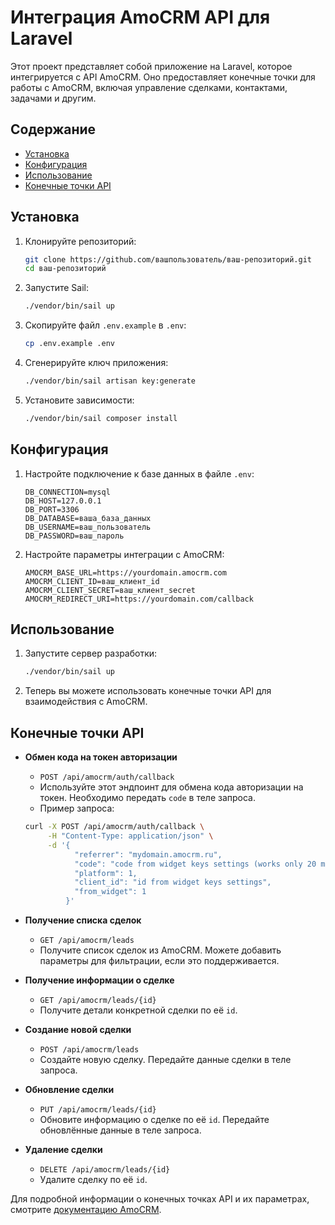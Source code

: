 # Интеграция AmoCRM API для Laravel

Этот проект представляет собой приложение на Laravel, которое интегрируется с API AmoCRM. Оно предоставляет конечные точки для работы с AmoCRM, включая управление сделками, контактами, задачами и другим.

## Содержание
- [Установка](#установка)
- [Конфигурация](#конфигурация)
- [Использование](#использование)
- [Конечные точки API](#конечные-точки-api)

## Установка

1. Клонируйте репозиторий:
    ```bash
    git clone https://github.com/вашпользователь/ваш-репозиторий.git
    cd ваш-репозиторий
    ```

2. Запустите Sail:
    ```bash
    ./vendor/bin/sail up
    ```

3. Скопируйте файл `.env.example` в `.env`:
    ```bash
    cp .env.example .env
    ```

4. Сгенерируйте ключ приложения:
    ```bash
    ./vendor/bin/sail artisan key:generate
    ```

5. Установите зависимости:
    ```bash
    ./vendor/bin/sail composer install
    ```

## Конфигурация

1. Настройте подключение к базе данных в файле `.env`:
    ```env
    DB_CONNECTION=mysql
    DB_HOST=127.0.0.1
    DB_PORT=3306
    DB_DATABASE=ваша_база_данных
    DB_USERNAME=ваш_пользователь
    DB_PASSWORD=ваш_пароль
    ```

2. Настройте параметры интеграции с AmoCRM:
    ```env
    AMOCRM_BASE_URL=https://yourdomain.amocrm.com
    AMOCRM_CLIENT_ID=ваш_клиент_id
    AMOCRM_CLIENT_SECRET=ваш_клиент_secret
    AMOCRM_REDIRECT_URI=https://yourdomain.com/callback
    ```

## Использование

1. Запустите сервер разработки:
    ```bash
    ./vendor/bin/sail up
    ```

2. Теперь вы можете использовать конечные точки API для взаимодействия с AmoCRM.

## Конечные точки API

- **Обмен кода на токен авторизации**
    - `POST /api/amocrm/auth/callback`
    - Используйте этот эндпоинт для обмена кода авторизации на токен. Необходимо передать `code` в теле запроса.
    - Пример запроса:
    ```bash
    curl -X POST /api/amocrm/auth/callback \
         -H "Content-Type: application/json" \
         -d '{
               "referrer": "mydomain.amocrm.ru",
               "code": "code from widget keys settings (works only 20 min)",
               "platform": 1,
               "client_id": "id from widget keys settings",
               "from_widget": 1
             }'
    ```

- **Получение списка сделок**
    - `GET /api/amocrm/leads`
    - Получите список сделок из AmoCRM. Можете добавить параметры для фильтрации, если это поддерживается.

- **Получение информации о сделке**
    - `GET /api/amocrm/leads/{id}`
    - Получите детали конкретной сделки по её `id`.

- **Создание новой сделки**
    - `POST /api/amocrm/leads`
    - Создайте новую сделку. Передайте данные сделки в теле запроса.

- **Обновление сделки**
    - `PUT /api/amocrm/leads/{id}`
    - Обновите информацию о сделке по её `id`. Передайте обновлённые данные в теле запроса.

- **Удаление сделки**
    - `DELETE /api/amocrm/leads/{id}`
    - Удалите сделку по её `id`.

Для подробной информации о конечных точках API и их параметрах, смотрите [документацию AmoCRM](https://www.amocrm.ru/developers/content/crm_platform/api-reference).
